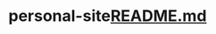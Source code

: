 # personal-site[README.md](https://github.com/Cyberpriest265/personal-site/files/9274060/README.md)
